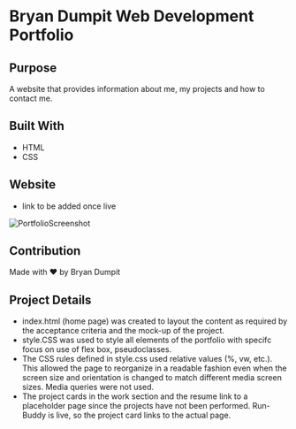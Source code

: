 # Bryan Dumpit Web Development Portfolio

## Purpose

A website that provides information about me, my projects and how to contact me.

## Built With

* HTML
* CSS

## Website

* link to be added once live

![PortfolioScreenshot]()

## Contribution

Made with ❤️ by Bryan Dumpit

## Project Details
* index.html (home page) was created to layout the content as required by the acceptance criteria and the mock-up of the project.
* style.CSS was used to style all elements of the portfolio with specifc focus on use of flex box, pseudoclasses.
* The CSS rules defined in style.css used relative values (%, vw, etc.). This allowed the page to reorganize in a readable fashion even when the screen size and orientation is changed to match different media screen sizes. Media queries were not used.
* The project cards in the work section and the resume link to a placeholder page since the projects have not been performed. Run-Buddy is live, so the project card links to the actual page. 
